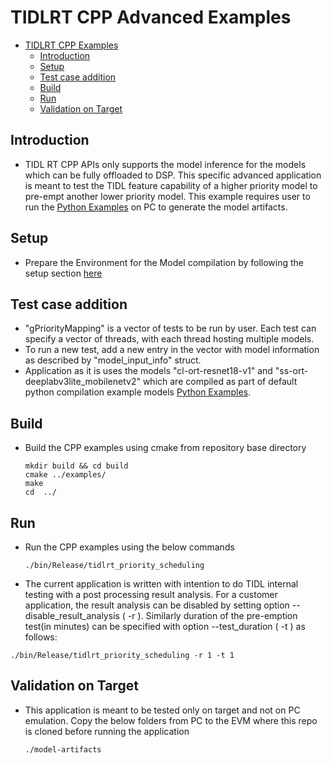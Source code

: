 # TIDLRT CPP Advanced Examples
- [TIDLRT CPP Examples](#tidlrt-cpp-examples)
  - [Introduction](#introduction)
  - [Setup](#setup)
  - [Test case addition](#test-case-addition)
  - [Build](#build)
  - [Run](#run)
  - [Validation on Target](#validation-on-target)


## Introduction
   - TIDL RT CPP APIs only supports the model inference for the models which can be fully offloaded to DSP. This specific advanced application is meant to test the TIDL feature capability of a higher priority model to pre-empt another lower priority model. This example requires user to run the [Python Examples](../../osrt_python/README.md#python-example) on PC to generate the model artifacts.
## Setup
- Prepare the Environment for the Model compilation by following the setup section [here](../../../README.md#setup)

## Test case addition
- "gPriorityMapping" is a vector of tests to be run by user. Each test can specify a vector of threads, with each thread hosting multiple models.
- To run a new test, add a new entry in the vector with model information as described by "model_input_info" struct.
- Application as it is uses the models "cl-ort-resnet18-v1" and "ss-ort-deeplabv3lite_mobilenetv2" which are compiled as part of default python compilation example models [Python Examples](../../osrt_python/README.md#python-example).

## Build 
  - Build the CPP examples using cmake from repository base directory
    ```
    mkdir build && cd build
    cmake ../examples/
    make
    cd  ../
    ```

## Run 
  - Run the CPP examples using the below commands
    ```
    ./bin/Release/tidlrt_priority_scheduling
    ```
  - The current application is written with intention to do TIDL internal testing with a post processing result analysis. For a customer application, the result analysis can be disabled by setting option --disable_result_analysis ( -r ). Similarly duration of the pre-emption test(in minutes) can be specified with option --test_duration ( -t ) as follows:
  ```
  ./bin/Release/tidlrt_priority_scheduling -r 1 -t 1
  ```

## Validation on Target
- This application is meant to be tested only on target and not on PC emulation. Copy the below folders from PC to the EVM where this repo is cloned before running the application
  
    ```
    ./model-artifacts
    ```



